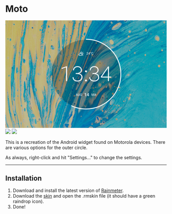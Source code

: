 # Moto

![](Moto-1500px.jpg)  
![](https://img.shields.io/github/downloads/adriaanjelle/Moto/total?style=for-the-badge&logo=github&logoColor=FFFFFF) [![](https://img.shields.io/badge/DeviantArt-FFFFFF?style=for-the-badge&logo=deviantart&logoColor=FFFFFF&color=05CC47)](https://www.deviantart.com/adriaanjelle/art/Moto-Updated-2024-06-17-983724004)

This is a recreation of the Android widget found on Motorola devices. There are various options for the outer circle.

As always, right-click and hit "Settings..." to change the settings.

----

## Installation

1. Download and install the latest version of [Rainmeter](https://www.rainmeter.net/).  
2. Download the [skin](https://github.com/adriaanjelle/Moto/releases/latest) and open the .rmskin file (it should have a green raindrop icon).  
3. Done!
